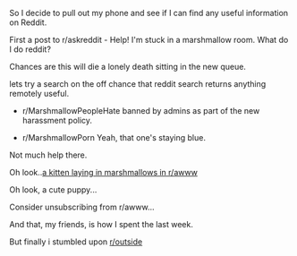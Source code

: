 So I decide to pull out my phone and see if I can find any useful information on Reddit.

First a post to r/askreddit - Help! I'm stuck in a marshmallow room. What do I do reddit?

Chances are this will die a lonely death sitting in the new queue.

lets try a search on the off chance that reddit search returns anything remotely useful.

- r/MarshmallowPeopleHate banned by admins as part of the new harassment policy. 

- r/MarshmallowPorn   Yeah, that one's staying blue.

Not much help there.

Oh look..[a kitten laying in marshmallows in r/awww](http://i.imgur.com/NXmEI.jpg)

Oh look, a cute puppy...

Consider unsubscribing from r/awww...

And that, my friends, is how I spent the last week.

But finally i stumbled upon [r/outside](outside_subreddit/r_outside.md) 
